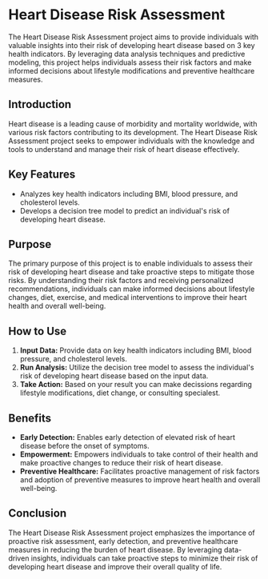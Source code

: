 # Heart Disease Risk Assessment

The Heart Disease Risk Assessment project aims to provide individuals with valuable insights into their risk of developing heart disease based on 3 key health indicators. By leveraging data analysis techniques and predictive modeling, this project helps individuals assess their risk factors and make informed decisions about lifestyle modifications and preventive healthcare measures.

## Introduction

Heart disease is a leading cause of morbidity and mortality worldwide, with various risk factors contributing to its development. The Heart Disease Risk Assessment project seeks to empower individuals with the knowledge and tools to understand and manage their risk of heart disease effectively.

## Key Features

- Analyzes key health indicators including BMI, blood pressure, and cholesterol levels.
- Develops a decision tree model to predict an individual's risk of developing heart disease.

## Purpose

The primary purpose of this project is to enable individuals to assess their risk of developing heart disease and take proactive steps to mitigate those risks. By understanding their risk factors and receiving personalized recommendations, individuals can make informed decisions about lifestyle changes, diet, exercise, and medical interventions to improve their heart health and overall well-being.

## How to Use

1. **Input Data:** Provide data on key health indicators including BMI, blood pressure, and cholesterol levels.
2. **Run Analysis:** Utilize the decision tree model to assess the individual's risk of developing heart disease based on the input data.
3. **Take Action:** Based on your result you can make decissions regarding lifestyle modifications, diet change, or consulting specialest.

## Benefits

- **Early Detection:** Enables early detection of elevated risk of heart disease before the onset of symptoms.
- **Empowerment:** Empowers individuals to take control of their health and make proactive changes to reduce their risk of heart disease.
- **Preventive Healthcare:** Facilitates proactive management of risk factors and adoption of preventive measures to improve heart health and overall well-being.

## Conclusion

The Heart Disease Risk Assessment project emphasizes the importance of proactive risk assessment, early detection, and preventive healthcare measures in reducing the burden of heart disease. By leveraging data-driven insights, individuals can take proactive steps to minimize their risk of developing heart disease and improve their overall quality of life.
